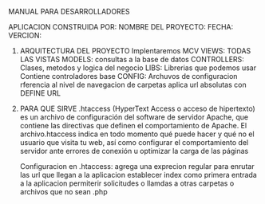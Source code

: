 MANUAL PARA DESARROLLADORES

APLICACION CONSTRUIDA POR:
NOMBRE DEL PROYECTO:
FECHA:
VERCION: 
1. ARQUITECTURA DEL PROYECTO
Implentaremos MCV
VIEWS: TODAS LAS VISTAS
MODELS: consultas a la base de datos
CONTROLLERS: Clases, metodos y logica del negocio
LIBS: Librerias que podemos usar
        Contiene controladores base
CONFIG: Archuvos de configuracion
    rferencia al nivel de navegacion de carpetas
    aplica url absolutas con DEFINE URL



2. PARA QUE SIRVE .htaccess
(HyperText Access o acceso de hipertexto) es un archivo de configuración del software de servidor Apache, que contiene las directivas que definen el comportamiento de Apache. El archivo.htaccess indica en todo momento qué puede hacer y qué no el usuario que visita tu web, así como configurar el comportamiento del servidor ante errores de conexión u optimizar la carga de las páginas

    Configuracion en .htaccess:
    agrega una exprecion regular para enrutar las url que llegan a la aplicacion
    establecer index como primera entrada a la aplicacion
    permiterir solicitudes o llamdas a otras carpetas o archivos que no sean .php



